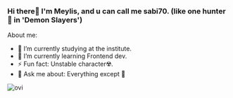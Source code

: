### Hi there👋️ I'm Meylis, and u can call me sabi70. (like one hunter🥷️ in 'Demon Slayers')

About me:

- 🔭 I’m currently studying at the institute.
- 🌱 I’m currently learning Frontend dev.
- ⚡ Fun fact: Unstable character☢️.
- 💬️ Ask me about: Everything except 🎯️

<img src="https://github-readme-stats.vercel.app/api/top-langs?username=sabi70&show_icons=true&locale=en&layout=compact&theme=charactereuse-dark" alt="ovi"/>


<!--This is from local repo-->
<!--Second-->
